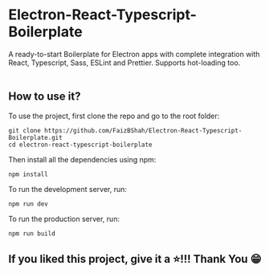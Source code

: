 # Electron-React-Typescript-Boilerplate

A ready-to-start Boilerplate for Electron apps with complete integration with React, Typescript, Sass, ESLint and Prettier. Supports hot-loading too.
<br>
<br>

## How to use it?

To use the project, first clone the repo and go to the root folder:

```
git clone https://github.com/FaizBShah/Electron-React-Typescript-Boilerplate.git
cd electron-react-typescript-boilerplate
```

Then install all the dependencies using npm:

```
npm install
```

To run the development server, run:

```
npm run dev
```

To run the production server, run:

```
npm run build
```

## If you liked this project, give it a ⭐!!! Thank You 😁
